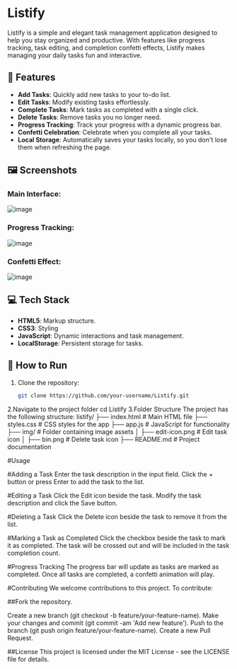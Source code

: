 # Listify

Listify is a simple and elegant task management application designed to help you stay organized and productive. With features like progress tracking, task editing, and completion confetti effects, Listify makes managing your daily tasks fun and interactive.

## 🎯 Features
- **Add Tasks**: Quickly add new tasks to your to-do list.
- **Edit Tasks**: Modify existing tasks effortlessly.
- **Complete Tasks**: Mark tasks as completed with a single click.
- **Delete Tasks**: Remove tasks you no longer need.
- **Progress Tracking**: Track your progress with a dynamic progress bar.
- **Confetti Celebration**: Celebrate when you complete all your tasks.
- **Local Storage**: Automatically saves your tasks locally, so you don't lose them when refreshing the page.

## 🖼️ Screenshots
### Main Interface:
![image](https://github.com/user-attachments/assets/58bb4474-d5e0-4c37-bfd9-43d2d4f3069f)


### Progress Tracking:
![image](https://github.com/user-attachments/assets/05298fbb-fe1d-4192-805e-fcff2dac1efc)

### Confetti Effect:
 ![image](https://github.com/user-attachments/assets/afbae24f-6424-4c56-a436-90ca65dcd10c)


## 💻 Tech Stack
- **HTML5**: Markup structure.
- **CSS3**: Styling
- **JavaScript**: Dynamic interactions and task management.
- **LocalStorage**: Persistent storage for tasks.

## 🚀 How to Run
1. Clone the repository:
   ```bash
   git clone https://github.com/your-username/Listify.git
2.Navigate to the project folder
   cd Listify
3.Folder Structure
The project has the following structure:
listify/
├── index.html          # Main HTML file
├── styles.css          # CSS styles for the app
├── app.js              # JavaScript for functionality
├── img/                # Folder containing image assets
│   ├── edit-icon.png   # Edit task icon
│   ├── bin.png         # Delete task icon
├── README.md           # Project documentation

#Usage

#Adding a Task
Enter the task description in the input field.
Click the + button or press Enter to add the task to the list.

#Editing a Task
Click the Edit icon beside the task.
Modify the task description and click the Save button.

#Deleting a Task
Click the Delete icon beside the task to remove it from the list.

#Marking a Task as Completed
Click the checkbox beside the task to mark it as completed.
The task will be crossed out and will be included in the task completion count.

#Progress Tracking
The progress bar will update as tasks are marked as completed. Once all tasks are completed, a confetti animation will play.

#Contributing
We welcome contributions to this project. To contribute:

##Fork the repository.

Create a new branch (git checkout -b feature/your-feature-name).
Make your changes and commit (git commit -am 'Add new feature').
Push to the branch (git push origin feature/your-feature-name).
Create a new Pull Request.

##License
This project is licensed under the MIT License - see the LICENSE file for details.


